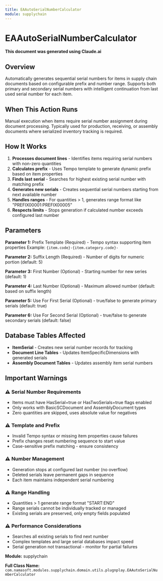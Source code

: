 ```yaml
---
title: EAAutoSerialNumberCalculator
module: supplychain
---
```



<div class='entity-flows'>

# EAAutoSerialNumberCalculator

**This document was generated using Claude.ai**

## Overview

Automatically generates sequential serial numbers for items in supply chain documents based on configurable prefix and number range. Supports both primary and secondary serial numbers with intelligent continuation from last used serial number for each item.

## When This Action Runs

Manual execution when items require serial number assignment during document processing. Typically used for production, receiving, or assembly documents where serialized inventory tracking is required.

## How It Works

1. **Processes document lines** - Identifies items requiring serial numbers with non-zero quantities
2. **Calculates prefix** - Uses Tempo template to generate dynamic prefix based on item properties
3. **Finds last serial** - Searches for highest existing serial number with matching prefix
4. **Generates new serials** - Creates sequential serial numbers starting from next available number
5. **Handles ranges** - For quantities > 1, generates range format like "PREFIX00001:PREFIX00005"
6. **Respects limits** - Stops generation if calculated number exceeds configured last number

## Parameters

**Parameter 1:** Prefix Template (Required) - Tempo syntax supporting item properties
Example: `{item.code}-{item.category.code}-`

**Parameter 2:** Suffix Length (Required) - Number of digits for numeric portion (default: 5)

**Parameter 3:** First Number (Optional) - Starting number for new series (default: 1)

**Parameter 4:** Last Number (Optional) - Maximum allowed number (default: based on suffix length)

**Parameter 5:** Use For First Serial (Optional) - true/false to generate primary serials (default: true)

**Parameter 6:** Use For Second Serial (Optional) - true/false to generate secondary serials (default: false)

## Database Tables Affected

- **ItemSerial** - Creates new serial number records for tracking
- **Document Line Tables** - Updates ItemSpecificDimensions with generated serials
- **Assembly Document Tables** - Updates assembly item serial numbers

## Important Warnings

### ⚠️ Serial Number Requirements
- Items must have HasSerial=true or HasTwoSerials=true flags enabled
- Only works with BasicSCDocument and AssemblyDocument types
- Zero quantities are skipped, uses absolute value for negatives

### ⚠️ Template and Prefix
- Invalid Tempo syntax or missing item properties cause failures
- Prefix changes reset numbering sequence to start value
- Case-sensitive prefix matching - ensure consistency

### ⚠️ Number Management
- Generation stops at configured last number (no overflow)
- Deleted serials leave permanent gaps in sequence
- Each item maintains independent serial numbering

### ⚠️ Range Handling
- Quantities > 1 generate range format "START:END"
- Range serials cannot be individually tracked or managed
- Existing serials are preserved, only empty fields populated

### ⚠️ Performance Considerations
- Searches all existing serials to find next number
- Complex templates and large serial databases impact speed
- Serial generation not transactional - monitor for partial failures

**Module:** supplychain

**Full Class Name:** `com.namasoft.modules.supplychain.domain.utils.plugnplay.EAAutoSerialNumberCalculator`


</div>